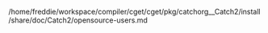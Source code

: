 /home/freddie/workspace/compiler/cget/cget/pkg/catchorg__Catch2/install/share/doc/Catch2/opensource-users.md